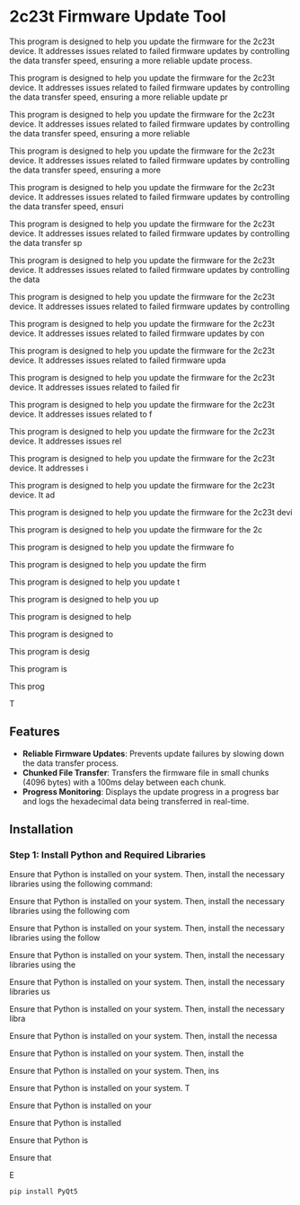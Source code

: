 # 2c23t Firmware Update Tool

This program is designed to help you update the firmware for the 2c23t device. It addresses issues related to failed firmware updates by controlling the data transfer speed, ensuring a more reliable update process.



This program is designed to help you update the firmware for the 2c23t device. It addresses issues related to failed firmware updates by controlling the data transfer speed, ensuring a more reliable update pr


This program is designed to help you update the firmware for the 2c23t device. It addresses issues related to failed firmware updates by controlling the data transfer speed, ensuring a more reliable


This program is designed to help you update the firmware for the 2c23t device. It addresses issues related to failed firmware updates by controlling the data transfer speed, ensuring a more


This program is designed to help you update the firmware for the 2c23t device. It addresses issues related to failed firmware updates by controlling the data transfer speed, ensuri


This program is designed to help you update the firmware for the 2c23t device. It addresses issues related to failed firmware updates by controlling the data transfer sp


This program is designed to help you update the firmware for the 2c23t device. It addresses issues related to failed firmware updates by controlling the data 


This program is designed to help you update the firmware for the 2c23t device. It addresses issues related to failed firmware updates by controlling 


This program is designed to help you update the firmware for the 2c23t device. It addresses issues related to failed firmware updates by con


This program is designed to help you update the firmware for the 2c23t device. It addresses issues related to failed firmware upda


This program is designed to help you update the firmware for the 2c23t device. It addresses issues related to failed fir


This program is designed to help you update the firmware for the 2c23t device. It addresses issues related to f


This program is designed to help you update the firmware for the 2c23t device. It addresses issues rel


This program is designed to help you update the firmware for the 2c23t device. It addresses i


This program is designed to help you update the firmware for the 2c23t device. It ad


This program is designed to help you update the firmware for the 2c23t devi


This program is designed to help you update the firmware for the 2c


This program is designed to help you update the firmware fo


This program is designed to help you update the firm


This program is designed to help you update t


This program is designed to help you up


This program is designed to help 


This program is designed to


This program is desig


This program is


This prog


T
## Features

- **Reliable Firmware Updates**: Prevents update failures by slowing down the data transfer process.
- **Chunked File Transfer**: Transfers the firmware file in small chunks (4096 bytes) with a 100ms delay between each chunk.
- **Progress Monitoring**: Displays the update progress in a progress bar and logs the hexadecimal data being transferred in real-time.

## Installation

### Step 1: Install Python and Required Libraries

Ensure that Python is installed on your system. Then, install the necessary libraries using the following command:



Ensure that Python is installed on your system. Then, install the necessary libraries using the following com


Ensure that Python is installed on your system. Then, install the necessary libraries using the follow


Ensure that Python is installed on your system. Then, install the necessary libraries using the


Ensure that Python is installed on your system. Then, install the necessary libraries us


Ensure that Python is installed on your system. Then, install the necessary libra


Ensure that Python is installed on your system. Then, install the necessa


Ensure that Python is installed on your system. Then, install the


Ensure that Python is installed on your system. Then, ins


Ensure that Python is installed on your system. T


Ensure that Python is installed on your 


Ensure that Python is installed


Ensure that Python is


Ensure that


E
```bash
pip install PyQt5
